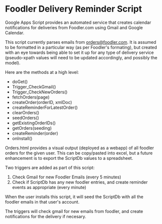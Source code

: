 Foodler Delivery Reminder Script
================================

Google Apps Script provides an automated service that creates calendar notifications for deliveries from Foodler.com using Gmail and Google Calendar.

This script currently parses emails from orders@foodler.com. It is assumed to be formatted in a particular way (as per Foodler's formating), but created with an eye towards being able to set it up for any type of delivery service (pseudo-xpath values will need to be updated accordingly, and possibly the model).

Here are the methods at a high level:
  * doGet()
  * Trigger_CheckGmail()
  * Trigger_CheckNewOrders()
  * fetchOrders(page)
  * createOrder(orderID, xmlDoc)
  * createReminderForLatestOrder()
  * clearOrders()
  * seedOrders()
  * getExistingOrderIDs()
  * getOrders(seeding)
  * createReminder(order)
  * onInstall()

Orders.html provides a visual output (deployed as a webapp) of all foodler orders for the given user. This can be copy/pasted into excel, but a future enhancement is to export the ScriptDb values to a spreadsheet.

Two triggers are added as part of this script: 
  1. Check Gmail for new Foodler Emails (every 5 minutes)
  2. Check if ScriptDb has any new foodler entries, and create reminder events as appropriate (every minute)

When the user installs this script, it will seed the ScriptDb with all the foodler emails in that user's account. 

The triggers will check gmail for new emails from foodler, and create notifications for the delivery if necesary.